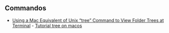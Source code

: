 ## Commandos
- [Using a Mac Equivalent of Unix “tree” Command to View Folder Trees at Terminal](https://osxdaily.com/2016/09/09/view-folder-tree-terminal-mac-os-tree-equivalent/) - [Tutorial tree on macos](../Notas/tree_on_mac.md)